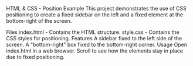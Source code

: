 HTML & CSS - Position Example
This project demonstrates the use of CSS positioning to create a fixed sidebar on the left and a fixed element at the bottom-right of the screen.

Files
index.html - Contains the HTML structure.
style.css - Contains the CSS styles for positioning.
Features
A sidebar fixed to the left side of the screen.
A "bottom-right" box fixed to the bottom-right corner.
Usage
Open index.html in a web browser.
Scroll to see how the elements stay in place due to fixed positioning.

